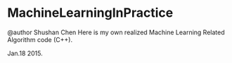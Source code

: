 # MachineLearningInPractice
  @author Shushan Chen
  Here is my own realized Machine Learning Related Algorithm code (C++).

  Jan.18 2015.

